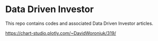 # Data Driven Investor

This repo contains codes and associated Data Driven Investor articles.

https://chart-studio.plotly.com/~DavidWoroniuk/319/


